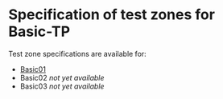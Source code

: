 # Specification of test zones for Basic-TP


Test zone specifications are available for:

* [Basic01](basic01.md)
* Basic02 *not yet available*
* Basic03 *not yet available*
